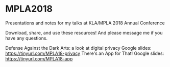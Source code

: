 # MPLA2018
Presentations and notes for my talks at KLA/MPLA 2018 Annual Conference

Download, share, and use these resources! And please message me if you have any questions.

Defense Against the Dark Arts: a look at digital privacy Google slides: https://tinyurl.com/MPLA18-privacy
There's an App for That! Google slides: https://tinyurl.com/MPLA18-app
